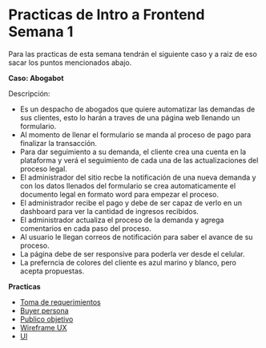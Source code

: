 # Practicas de Intro a Frontend Semana 1 

Para las practicas de esta semana tendrán el siguiente caso y a raiz de eso sacar los puntos mencionados abajo.

**Caso: Abogabot**

Descripción: 
  - Es un despacho de abogados que quiere automatizar las demandas de sus clientes, esto lo harán a traves de una página web llenando un formulario.
  - Al momento de llenar el formulario se manda al proceso de pago para finalizar la transacción.
  - Para dar seguimiento a su demanda, el cliente crea una cuenta en la plataforma y verá el seguimiento de cada una de las actualizaciones del proceso legal.
  - El administrador del sitio recbe la notificación de una nueva demanda y con los datos llenados del formulario se crea automaticamente el documento  legal en formato word para empezar el proceso.
  - El administrador recibe el pago y debe de ser capaz de verlo en un dashboard para ver la cantidad de ingresos recibidos.
  - El administrador actualiza el proceso de la demanda y agrega comentarios en cada paso del proceso.
  - Al usuario le llegan correos de notificación para saber el avance de su proceso.
  - La página debe de ser responsive para poderla ver desde el celular.
  - La preferncia de colores del cliente es azul marino y blanco, pero acepta propuestas.  
  
 **Practicas**
 
  - [Toma de requerimientos](./Requerimientos.pdf)
  - [Buyer persona](https://github.com/eduardorvicente/Semana-1-Frontend/blob/main/Buyer%20persona.pdf)
  - [Publico objetivo](https://github.com/eduardorvicente/Semana-1-Frontend/blob/main/Audiencia%20objetivo.pdf)
  - [Wireframe UX](./wireframe.md)
  - [UI](./ui.md)
